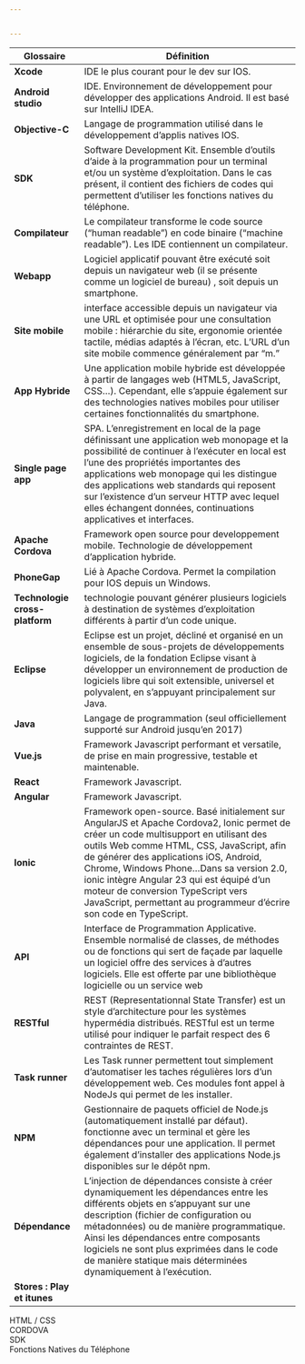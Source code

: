 ```yaml
---


---
```



<table>
<thead>
<tr>
<th>Glossaire</th>
<th>Définition</th>
</tr>
</thead>
<tbody>
<tr>
<td><strong>Xcode</strong></td>
<td>IDE le plus courant pour le dev sur IOS.</td>
</tr>
<tr>
<td><strong>Android studio</strong></td>
<td>IDE. Environnement de développement pour développer des applications Android. Il est basé sur IntelliJ IDEA.</td>
</tr>
<tr>
<td><strong>Objective-C</strong></td>
<td>Langage de programmation utilisé dans le développement d’applis natives IOS.</td>
</tr>
<tr>
<td><strong>SDK</strong></td>
<td>Software Development Kit. Ensemble d’outils d’aide à la programmation pour un terminal et/ou un système d’exploitation. Dans le cas présent, il contient des fichiers de codes qui permettent d’utiliser les fonctions natives du téléphone.</td>
</tr>
<tr>
<td><strong>Compilateur</strong></td>
<td>Le compilateur transforme le code source (“human readable”) en code binaire (“machine readable”). Les IDE contiennent un compilateur.</td>
</tr>
<tr>
<td><strong>Webapp</strong></td>
<td>Logiciel applicatif pouvant être exécuté soit depuis un navigateur web (il se présente comme un logiciel de bureau) , soit depuis un smartphone.</td>
</tr>
<tr>
<td><strong>Site mobile</strong></td>
<td>interface accessible depuis un navigateur via une URL et optimisée pour une consultation mobile : hiérarchie du site, ergonomie orientée tactile, médias adaptés à l’écran, etc. L’URL d’un site mobile commence généralement par “m.”</td>
</tr>
<tr>
<td><strong>App Hybride</strong></td>
<td>Une application mobile hybride est développée à partir de langages web (HTML5, JavaScript, CSS…). Cependant, elle s’appuie également sur des technologies natives mobiles pour utiliser certaines fonctionnalités du smartphone.</td>
</tr>
<tr>
<td><strong>Single page app</strong></td>
<td>SPA. L’enregistrement en local de la page définissant une application web monopage et la possibilité de continuer à l’exécuter en local est l’une des propriétés importantes des applications web monopage qui les distingue des applications web standards qui reposent sur l’existence d’un serveur HTTP avec lequel elles échangent données, continuations applicatives et interfaces.</td>
</tr>
<tr>
<td><strong>Apache Cordova</strong></td>
<td>Framework open source pour developpement mobile. Technologie de développement d’application hybride.</td>
</tr>
<tr>
<td><strong>PhoneGap</strong></td>
<td>Lié à Apache Cordova. Permet la compilation pour IOS depuis un Windows.</td>
</tr>
<tr>
<td><strong>Technologie cross-platform</strong></td>
<td>technologie pouvant générer plusieurs logiciels à destination de systèmes d’exploitation différents à partir d’un code unique.</td>
</tr>
<tr>
<td><strong>Eclipse</strong></td>
<td>Eclipse est un projet, décliné et organisé en un ensemble de sous-projets de développements logiciels, de la fondation Eclipse visant à développer un environnement de production de logiciels libre qui soit extensible, universel et polyvalent, en s’appuyant principalement sur Java.</td>
</tr>
<tr>
<td><strong>Java</strong></td>
<td>Langage de programmation (seul officiellement supporté sur Android jusqu’en 2017)</td>
</tr>
<tr>
<td><strong>Vue.js</strong></td>
<td>Framework Javascript performant et versatile, de prise en main progressive, testable et maintenable.</td>
</tr>
<tr>
<td><strong>React</strong></td>
<td>Framework Javascript.</td>
</tr>
<tr>
<td><strong>Angular</strong></td>
<td>Framework Javascript.</td>
</tr>
<tr>
<td><strong>Ionic</strong></td>
<td>Framework open-source. Basé initialement sur AngularJS et Apache Cordova2, Ionic permet de créer un code multisupport en utilisant des outils Web comme HTML, CSS, JavaScript, afin de générer des applications iOS, Android, Chrome, Windows Phone…Dans sa version 2.0, ionic intègre Angular 23 qui est équipé d’un moteur de conversion TypeScript vers JavaScript, permettant au programmeur d’écrire son code en TypeScript.</td>
</tr>
<tr>
<td><strong>API</strong></td>
<td>Interface de Programmation Applicative. Ensemble normalisé de classes, de méthodes ou de fonctions qui sert de façade par laquelle un logiciel offre des services à d’autres logiciels. Elle est offerte par une bibliothèque logicielle ou un service web</td>
</tr>
<tr>
<td><strong>RESTful</strong></td>
<td>REST (Representationnal State Transfer) est un style d’architecture pour les systèmes hypermédia distribués. RESTful est un terme utilisé pour indiquer le parfait respect des 6 contraintes de REST.</td>
</tr>
<tr>
<td><strong>Task runner</strong></td>
<td>Les Task runner permettent tout simplement d’automatiser les taches régulières lors d’un développement web. Ces modules font appel à NodeJs qui permet de les installer.</td>
</tr>
<tr>
<td><strong>NPM</strong></td>
<td>Gestionnaire de paquets officiel de Node.js (automatiquement installé par défaut). fonctionne avec un terminal et gère les dépendances pour une application. Il permet également d’installer des applications Node.js disponibles sur le dépôt npm.</td>
</tr>
<tr>
<td><strong>Dépendance</strong></td>
<td>L’injection de dépendances consiste à créer dynamiquement les dépendances entre les différents objets en s’appuyant sur une description (fichier de configuration ou métadonnées) ou de manière programmatique. Ainsi les dépendances entre composants logiciels ne sont plus exprimées dans le code de manière statique mais déterminées dynamiquement à l’exécution.</td>
</tr>
<tr>
<td><strong>Stores : Play et itunes</strong></td>
<td></td>
</tr>
</tbody>
</table><p>HTML / CSS<br>
CORDOVA<br>
SDK<br>
Fonctions Natives du Téléphone</p>

